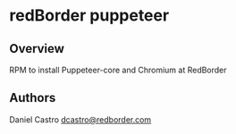 # redBorder puppeteer

## Overview

RPM to install Puppeteer-core and Chromium at RedBorder

## Authors

Daniel Castro <dcastro@redborder.com>